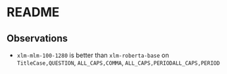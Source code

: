 # README

## Observations

- `xlm-mlm-100-1280` is better than `xlm-roberta-base` on `TitleCase,QUESTION`, `ALL_CAPS,COMMA`, `ALL_CAPS,PERIODALL_CAPS,PERIOD`
